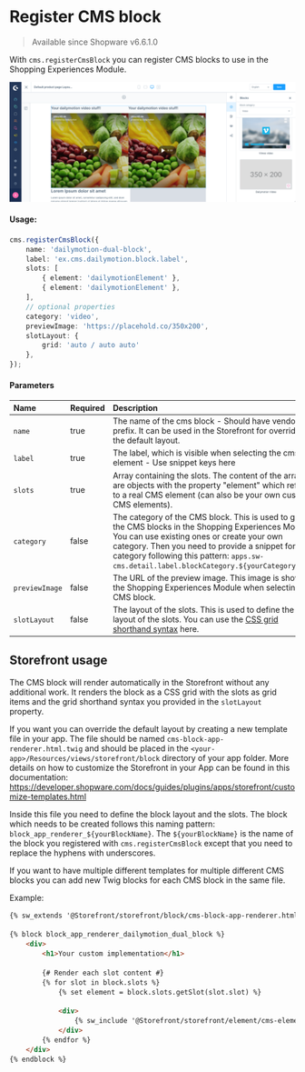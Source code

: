 # Register CMS block

> Available since Shopware v6.6.1.0

With `cms.registerCmsBlock` you can register CMS blocks to use in the Shopping Experiences Module.

![Register a CMS block in your Shopping Experiences Module via App](../assets/register-cms-block-example.png)

#### Usage:
```ts
cms.registerCmsBlock({
    name: 'dailymotion-dual-block',
    label: 'ex.cms.dailymotion.block.label',
    slots: [
        { element: 'dailymotionElement' },
        { element: 'dailymotionElement' },
    ],
    // optional properties
    category: 'video',
    previewImage: 'https://placehold.co/350x200',
    slotLayout: {
        grid: 'auto / auto auto'
    },
});
```

#### Parameters
| Name           | Required | Description                                                                                                                                                                                                                                                                                             |
| :------------- | :------- | :------------------------------------------------------------------------------------------------------------------------------------------------------------------------------------------------------------------------------------------------------------------------------------------------------ |
| `name`         | true     | The name of the cms block - Should have vendor prefix. It can be used in the Storefront for overriding the default layout.                                                                                                                                                                              |
| `label`        | true     | The label, which is visible when selecting the cms element - Use snippet keys here                                                                                                                                                                                                                      |
| `slots`        | true     | Array containing the slots. The content of the array are objects with the property "element" which refers to a real CMS element (can also be your own custom CMS elements).                                                                                                                             |
| `category `    | false    | The category of the CMS block. This is used to group the CMS blocks in the Shopping Experiences Module. You can use existing ones or create your own category. Then you need to provide a snippet for the category following this pattern: `apps.sw-cms.detail.label.blockCategory.${yourCategoryName}` |
| `previewImage` | false    | The URL of the preview image. This image is shown in the Shopping Experiences Module when selecting the CMS block.                                                                                                                                                                                      |
| `slotLayout`   | false    | The layout of the slots. This is used to define the grid layout of the slots. You can use the [CSS grid shorthand syntax](https://developer.mozilla.org/en-US/docs/Web/CSS/grid) here.                                                                                                                  |


## Storefront usage

The CMS block will render automatically in the Storefront without any additional work. It renders the block as a CSS grid with the slots as grid items and the grid shorthand syntax you provided in the `slotLayout` property.

If you want you can override the default layout by creating a new template file in your app. The file should be named `cms-block-app-renderer.html.twig` and should be placed in the `<your-app>/Resources/views/storefront/block` directory of your app folder. More details on how to customize the Storefront in your App can be found in this documentation: https://developer.shopware.com/docs/guides/plugins/apps/storefront/customize-templates.html

Inside this file you need to define the block layout and the slots. The block which needs to be created follows this naming pattern: `block_app_renderer_${yourBlockName}`. The `${yourBlockName}` is the name of the block you registered with `cms.registerCmsBlock` except that you need to replace the hyphens with underscores.

If you want to have multiple different templates for multiple different CMS blocks you can add new Twig blocks for each CMS block
in the same file.

Example:

```html
{% sw_extends '@Storefront/storefront/block/cms-block-app-renderer.html.twig' %}

{% block block_app_renderer_dailymotion_dual_block %}
    <div>
        <h1>Your custom implementation</h1>

        {# Render each slot content #}
        {% for slot in block.slots %}
            {% set element = block.slots.getSlot(slot.slot) %}

            <div>
                {% sw_include '@Storefront/storefront/element/cms-element-' ~ element.type ~ '.html.twig' ignore missing %}
            </div>
        {% endfor %}
    </div>
{% endblock %}
```